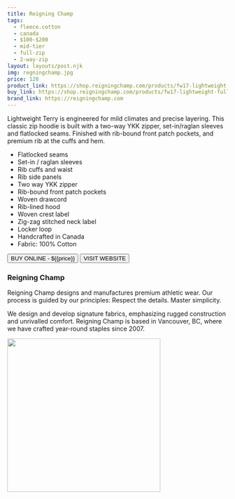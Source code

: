 ```yaml
---
title: Reigning Champ
tags:
  - fleece.cotton
  - canada
  - $100-$200
  - mid-tier 
  - full-zip
  - 2-way-zip
layout: layouts/post.njk
img: regningchamp.jpg
price: 120
product_link: https://shop.reigningchamp.com/products/fw17-lightweight-full-zip-hoodie-h-grey
buy_link: https://shop.reigningchamp.com/products/fw17-lightweight-full-zip-hoodie-h-grey
brand_link: https://reigningchamp.com
---
```

<div class="col col-sm-8">

Lightweight Terry is engineered for mild climates and precise layering. This classic zip hoodie is built with a two-way YKK zipper, set-in/raglan sleeves and flatlocked seams. Finished with rib-bound front patch pockets, and premium rib at the cuffs and hem.

* Flatlocked seams
* Set-in / raglan sleeves
* Rib cuffs and waist
* Rib side panels
* Two way YKK zipper
* Rib-bound front patch pockets
* Woven drawcord
* Rib-lined hood
* Woven crest label
* Zig-zag stitched neck label
* Locker loop
* Handcrafted in Canada
* Fabric: 100% Cotton
<p>
    <a href='{{buy_link}}'><button class="button-primary-outlined button-round">BUY ONLINE - ${{price}}</button></a>
    <a href='{{brand_link}}'><button class="button-primary-outlined button-round">VISIT WEBSITE</button></a>
</p>

### Reigning Champ
<p>Reigning Champ designs and manufactures premium athletic wear. Our process is guided by our principles: Respect the details. Master simplicity.

We design and develop signature fabrics, emphasizing rugged construction and unrivalled comfort. Reigning Champ is based in Vancouver, BC, where we have crafted year-round staples since 2007. ﻿</p>

</div>

<div class="col col-sm-4 float-right">
        <img src='/img/{{img}}' height='350' class="float-left">
</div>